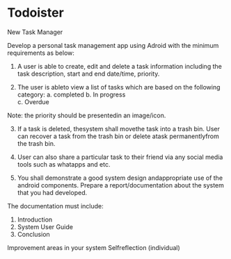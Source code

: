 # Todoister
New Task Manager

Develop a personal task management app using Adroid with the minimum requirements as below:

1) A user is able to create, edit and delete a task information including the task description, start and end date/time, priority.  

2) The user is ableto view a list of tasks which are based on the following category:
a. completed 
b. In progress  
c. Overdue 

Note: the priority should be presentedin an image/icon.

3) If a task is deleted, thesystem shall movethe task into a trash bin. User can recover a task from the trash bin or delete atask permanentlyfrom the trash bin.

4) User can also share a particular task to their friend via any social media tools such as whatapps and etc.
5) You shall demonstrate a good system design andappropriate use of the android components. Prepare a report/documentation about the system that you had developed. 

The documentation must include:
1) Introduction
2) System User Guide
3) Conclusion

Improvement areas in your system
Selfreflection (individual)
